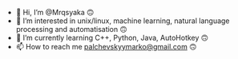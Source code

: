 - 👋 Hi, I’m @Mrqsyaka 🙃
- 👀 I’m interested in unix/linux, machine learning, natural language processing and automatisation 🙃
- 🌱 I’m currently learning C++, Python, Java, AutoHotkey 🙃
- 📫 How to reach me palchevskyymarko@gmail.com 🙃

<!---
Mrqsyaka/Mrqsyaka is a ✨ special ✨ repository because its `README.md` (this file) appears on your GitHub profile.
You can click the Preview link to take a look at your changes.
--->
